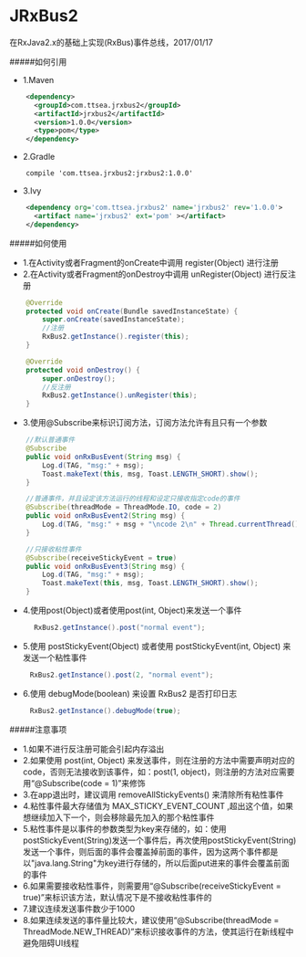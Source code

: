 # JRxBus2
在RxJava2.x的基础上实现(RxBus)事件总线，2017/01/17<br>

#####如何引用
 * 1.Maven

```xml
    <dependency>
      <groupId>com.ttsea.jrxbus2</groupId>
      <artifactId>jrxbus2</artifactId>
      <version>1.0.0</version>
      <type>pom</type>
    </dependency>
```

 * 2.Gradle

```xml
    compile 'com.ttsea.jrxbus2:jrxbus2:1.0.0'
```

 * 3.Ivy

```xml
    <dependency org='com.ttsea.jrxbus2' name='jrxbus2' rev='1.0.0'>
      <artifact name='jrxbus2' ext='pom' ></artifact>
    </dependency>
```

#####如何使用
 * 1.在Activity或者Fragment的onCreate中调用 register(Object) 进行注册
 * 2.在Activity或者Fragment的onDestroy中调用 unRegister(Object) 进行反注册

```java
    @Override
    protected void onCreate(Bundle savedInstanceState) {
        super.onCreate(savedInstanceState);
        //注册
        RxBus2.getInstance().register(this);
    }

    @Override
    protected void onDestroy() {
        super.onDestroy();
        //反注册
        RxBus2.getInstance().unRegister(this);
    }
```

 * 3.使用@Subscribe来标识订阅方法，订阅方法允许有且只有一个参数

```java
    //默认普通事件
    @Subscribe
    public void onRxBusEvent(String msg) {
        Log.d(TAG, "msg:" + msg);
        Toast.makeText(this, msg, Toast.LENGTH_SHORT).show();
    }

    //普通事件，并且设定该方法运行的线程和设定只接收指定code的事件
    @Subscribe(threadMode = ThreadMode.IO, code = 2)
    public void onRxBusEvent2(String msg) {
        Log.d(TAG, "msg:" + msg + "\ncode 2\n" + Thread.currentThread().getName());
    }

    //只接收粘性事件
    @Subscribe(receiveStickyEvent = true)
    public void onRxBusEvent3(String msg) {
        Log.d(TAG, "msg:" + msg);
        Toast.makeText(this, msg, Toast.LENGTH_SHORT).show();
    }
```

 * 4.使用post(Object)或者使用post(int, Object)来发送一个事件

```java
      RxBus2.getInstance().post("normal event");
```
 * 5.使用 postStickyEvent(Object) 或者使用 postStickyEvent(int, Object)  来发送一个粘性事件

```java
     RxBus2.getInstance().post(2, "normal event");
```
 * 6.使用 debugMode(boolean) 来设置 RxBus2 是否打印日志

```java
     RxBus2.getInstance().debugMode(true);
```

#####注意事项
 * 1.如果不进行反注册可能会引起内存溢出
 * 2.如果使用 post(int, Object) 来发送事件，则在注册的方法中需要声明对应的code，否则无法接收到该事件，如：post(1, object)，则注册的方法对应需要用“@Subscribe(code = 1)”来修饰
 * 3.在app退出时，建议调用 removeAllStickyEvents() 来清除所有粘性事件
 * 4.粘性事件最大存储值为 MAX_STICKY_EVENT_COUNT ,超出这个值，如果想继续加入下一个，则会移除最先加入的那个粘性事件
 * 5.粘性事件是以事件的参数类型为key来存储的，如：使用postStickyEvent(String)发送一个事件后，再次使用postStickyEvent(String)发送一个事件，则后面的事件会覆盖掉前面的事件，因为这两个事件都是以"java.lang.String"为key进行存储的，所以后面put进来的事件会覆盖前面的事件
 * 6.如果需要接收粘性事件，则需要用“@Subscribe(receiveStickyEvent = true)”来标识该方法，默认情况下是不接收粘性事件的
 * 7.建议连续发送事件数少于1000
 * 8.如果连续发送的事件量比较大，建议使用“@Subscribe(threadMode = ThreadMode.NEW_THREAD)”来标识接收事件的方法，使其运行在新线程中避免阻碍UI线程





